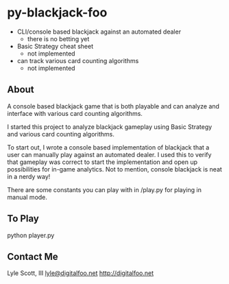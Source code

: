 py-blackjack-foo
================

* CLI/console based blackjack against an automated dealer
    * there is no betting yet
* Basic Strategy cheat sheet
    * not implemented
* can track various card counting algorithms
    * not implemented

About
-----

A console based blackjack game that is both playable and can analyze and
interface with various card counting algorithms.

I started this project to analyze blackjack gameplay using Basic Strategy and
various card counting algorithms.

To start out, I wrote a console based implementation of blackjack that a user
can manually play against an automated dealer. I used this to verify that
gameplay was correct to start the implementation and open up possibilities for
in-game analytics. Not to mention, console blackjack is neat in a nerdy way!

There are some constants you can play with in /play.py for playing in manual
mode.

To Play
-------

python player.py

Contact Me
----------

Lyle Scott, III
lyle@digitalfoo.net
http://digitalfoo.net
